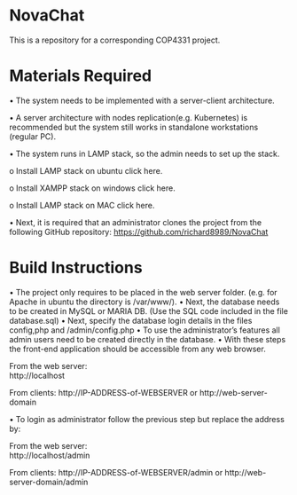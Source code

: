 # NovaChat
This is a repository for a corresponding COP4331 project.

# Materials Required
•	The system needs to be implemented with a server-client architecture.

•	A server architecture with nodes replication(e.g. Kubernetes) is recommended but the system still works in standalone workstations (regular PC).

•	The system runs in LAMP stack, so the admin needs to set up the stack.

o	Install LAMP stack on ubuntu click here.

o	Install XAMPP stack on windows click here.

o	Install LAMP stack on MAC click here.

•	Next, it is required that an administrator clones the project from the following GitHub repository:	https://github.com/richard8989/NovaChat

# Build Instructions
•	The project only requires to be placed in the web server folder. (e.g. for Apache in ubuntu the directory is /var/www/).
•	Next, the database needs to be created in MySQL or MARIA DB. (Use the SQL code included in the file database.sql)
•	Next, specify the database login details in the files config,php and /admin/config.php
•	To use the administrator’s features all admin users need to be created directly in the database.
•	With these steps the front-end application should be accessible from any web browser.

From the web server:					
http://localhost

From clients:
http://IP-ADDRESS-of-WEBSERVER 		or	http://web-server-domain

•	To login as administrator follow the previous step but replace the address by:

From the web server:					
http://localhost/admin

From clients:
http://IP-ADDRESS-of-WEBSERVER/admin 		or	http://web-server-domain/admin

